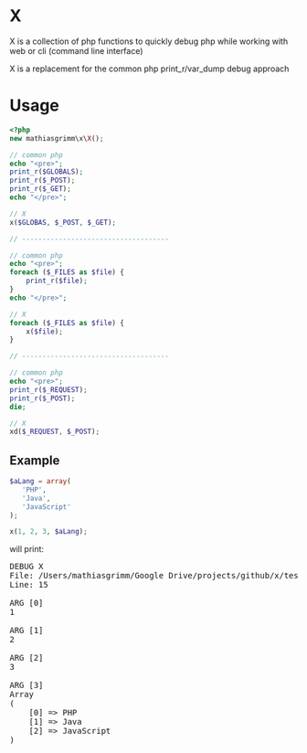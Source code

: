 X
=
X is a collection of php functions to quickly debug php while working with web or cli (command line interface)

X is a replacement for the common php print_r/var_dump debug approach


Usage
=====
```php
<?php
new mathiasgrimm\x\X();

// common php
echo "<pre>";
print_r($GLOBALS);
print_r($_POST);
print_r($_GET);
echo "</pre>";

// X
x($GLOBAS, $_POST, $_GET);

// ------------------------------------

// common php
echo "<pre>";
foreach ($_FILES as $file) {
    print_r($file);
}
echo "</pre>";

// X
foreach ($_FILES as $file) {
    x($file);
}

// ------------------------------------

// common php
echo "<pre>";
print_r($_REQUEST);
print_r($_POST);
die;

// X
xd($_REQUEST, $_POST);

```

Example
-------
```php
$aLang = array(
   'PHP',
   'Java',
   'JavaScript'
);

x(1, 2, 3, $aLang);

```

will print:

<pre>
DEBUG X
File: /Users/mathiasgrimm/Google Drive/projects/github/x/test/XTest.php
Line: 15

ARG [0]
1

ARG [1]
2

ARG [2]
3

ARG [3]
Array
(
    [0] => PHP
    [1] => Java
    [2] => JavaScript
)
</pre>